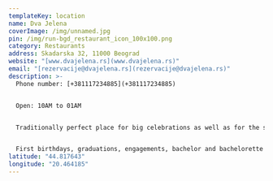 ```yaml
---
templateKey: location
name: Dva Jelena
coverImage: /img/unnamed.jpg
pin: /img/run-bgd_restaurant_icon_100x100.png
category: Restaurants
address: Skadarska 32, 11000 Beograd
website: "[www.dvajelena.rs](www.dvajelena.rs)"
email: "[rezervacije@dvajelena.rs](rezervacije@dvajelena.rs)"
description: >-
  Phone number: [+381117234885](+381117234885)


  Open: 10AM to 01AM


  Traditionally perfect place for big celebrations as well as for the small but equally important meetings in two. Visit us and feel the real pleasure of Bohemian life.


  First birthdays, graduations, engagements, bachelor and bachelorette parties, weddings, anniversaries, silver and golden wedding anniversaries, and all that you wish to stay in time forever...
latitude: "44.817643"
longitude: "20.464185"
---
```

